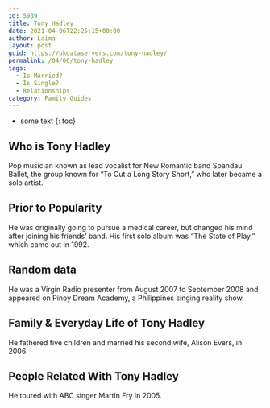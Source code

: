 ```yaml
---
id: 5939
title: Tony Hadley
date: 2021-04-06T22:25:15+00:00
author: Laima
layout: post
guid: https://ukdataservers.com/tony-hadley/
permalink: /04/06/tony-hadley
tags:
  - Is Married?
  - Is Single?
  - Relationships
category: Family Guides
---
```


* some text
{: toc}


## Who is Tony Hadley
                  
                  
                  
Pop musician known as lead vocalist for New Romantic band Spandau Ballet, the group known for &#8220;To Cut a Long Story Short,&#8221; who later became a solo artist.
                  
              
            
              
            
                
                
                
## Prior to Popularity
                  
                  
                  
He was originally going to pursue a medical career, but changed his mind after joining his friends&#8217; band. His first solo album was &#8220;The State of Play,&#8221; which came out in 1992.
                  
              
            
              
            
                
                
                
## Random data
                  
                  
                  
He was a Virgin Radio presenter from August 2007 to September 2008 and appeared on Pinoy Dream Academy, a Philippines singing reality show.
                  
              
            
              
            
                
                
                
## Family & Everyday Life of Tony Hadley
                  
                  
                  
He fathered five children and married his second wife, Alison Evers, in 2006.
                  
              
            
              
            
                
                
                
## People Related With Tony Hadley
                  
                  
                  
He toured with ABC singer Martin Fry in 2005.
                  
              
            
              
            
                
              
            
              
              
            
            
              
            
          
          
          